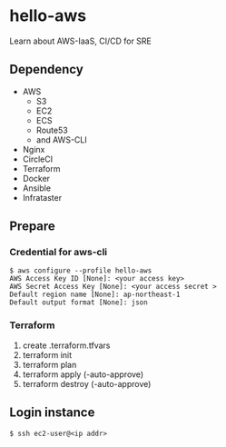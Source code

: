 # hello-aws
Learn about AWS-IaaS, CI/CD for SRE

## Dependency
- AWS
  - S3
  - EC2
  - ECS
  - Route53
  - and AWS-CLI
- Nginx
- CircleCI
- Terraform
- Docker
- Ansible
- Infrataster

## Prepare

### Credential for aws-cli

```
$ aws configure --profile hello-aws
AWS Access Key ID [None]: <your access key>
AWS Secret Access Key [None]: <your access secret >
Default region name [None]: ap-northeast-1
Default output format [None]: json
```

### Terraform

1. create .terraform.tfvars
2. terraform init
3. terraform plan
4. terraform apply (-auto-approve)
5. terraform destroy (-auto-approve)

## Login instance

```
$ ssh ec2-user@<ip addr>
```
